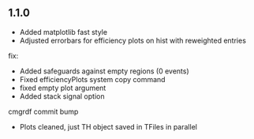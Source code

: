 ## 1.1.0
- Added matplotlib fast style
- Adjusted errorbars for efficiency plots on hist with reweighted entries

fix:
- Added safeguards against empty regions (0 events)
- Fixed efficiencyPlots system copy command
- fixed empty plot argument
- Added stack signal option


cmgrdf commit bump
- Plots cleaned, just TH object saved in TFiles in parallel
